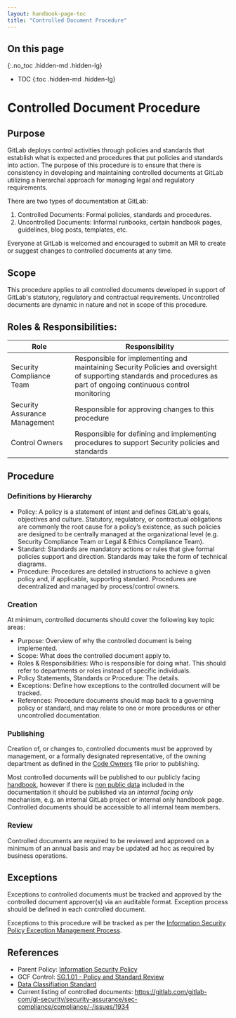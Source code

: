 ```yaml
---
layout: handbook-page-toc
title: "Controlled Document Procedure"
---
```


## On this page
{:.no_toc .hidden-md .hidden-lg}

- TOC
{:toc .hidden-md .hidden-lg}

# Controlled Document Procedure

## Purpose 

GitLab deploys control activities through policies and standards that establish what is expected and procedures that put policies and standards into action. The purpose of this procedure is to ensure that there is consistency in developing and maintaining controlled documents at GitLab utilizing a hierarchal approach for managing legal and regulatory requirements.  

There are two types of documentation at GitLab:

1. Controlled Documents: Formal policies, standards and procedures. 
1. Uncontrolled Documents: Informal runbooks, certain handbook pages, guidelines, blog posts, templates, etc.

Everyone at GitLab is welcomed and encouraged to submit an MR to create or suggest changes to controlled documents at any time. 

## Scope

This procedure applies to all controlled documents developed in support of GitLab's statutory, regulatory and contractual requirements. Uncontrolled documents are dynamic in nature and not in scope of this procedure.

## Roles & Responsibilities:

| Role  | Responsibility | 
|-----------|-----------|
| Security Compliance Team | Responsible for implementing and maintaining Security Policies and oversight of supporting standards and procedures as part of ongoing continuous control monitoring | 
| Security Assurance Management | Responsible for approving changes to this procedure |
| Control Owners | Responsible for defining and implementing procedures to support Security policies and standards | 

## Procedure

### Definitions by Hierarchy

- Policy: A policy is a statement of intent and defines GitLab's goals, objectives and culture. Statutory, regulatory, or contractual obligations are commonly the root cause for a policy’s existence, as such policies are designed to be centrally managed at the organizational level (e.g. Security Compliance Team or Legal & Ethics Compliance Team). 
- Standard: Standards are mandatory actions or rules that give formal policies support and direction. Standards may take the form of technical diagrams. 
- Procedure: Procedures are detailed instructions to achieve a given policy and, if applicable, supporting standard. Procedures are decentralized and managed by process/control owners.

### Creation
At minimum, controlled documents should cover the following key topic areas:

- Purpose: Overview of why the controlled document is being implemented. 
- Scope: What does the controlled document apply to.
- Roles & Responsibilities: Who is responsible for doing what. This should refer to departments or roles instead of specific individuals. 
- Policy Statements, Standards or Procedure: The details.
- Exceptions: Define how exceptions to the controlled document will be tracked.
- References:  Procedure documents should map back to a governing policy or standard, and may relate to one or more procedures or other uncontrolled documentation. 

### Publishing
Creation of, or changes to, controlled documents must be approved by management, or a formally designated representative, of the owning department as defined in the [Code Owners](/handbook/business-ops/data-team/how-we-work/duties/#codeowner) file prior to publishing. 

Most controlled documents will be published to our publicly facing [handbook](https://about.gitlab.com/handbook), however if there is [non public data](/handbook/engineering/security/data-classification-standard.html) included in the documentation it should be published via an *internal facing only* mechanism, e.g. an internal GitLab project or internal only handbook page. Controlled documents should be accessible to all internal team members. 

### Review
Controlled documents are required to be reviewed and approved on a minimum of an annual basis and may be updated ad hoc as required by business operations. 

## Exceptions
Exceptions to controlled documents must be tracked and approved by the controlled document approver(s) via an auditable format. Exception process should be defined in each controlled document.  

Exceptions to this procedure will be tracked as per the [Information Security Policy Exception Management Process](/handbook/engineering/security/#information-security-policy-exception-management-process).

## References
- Parent Policy: [Information Security Policy](/handbook/engineering/security/)
- GCF Control: [SG.1.01 - Policy and Standard Review](/handbook/engineering/security/security-assurance/security-compliance/guidance/SG.1.01_policy_and_standard_review.html)
- [Data Classifiation Standard](/handbook/engineering/security/data-classification-standard.html)
- Current listing of controlled documents: https://gitlab.com/gitlab-com/gl-security/security-assurance/sec-compliance/compliance/-/issues/1934
